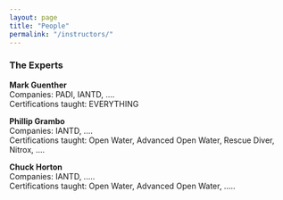 ```yaml
---
layout: page
title: "People"
permalink: "/instructors/"
---
```

### The Experts  


**Mark Guenther**  
Companies: PADI, IANTD, ....  
Certifications taught: EVERYTHING  

**Phillip Grambo**  
Companies: IANTD, ....  
Certifications taught: Open Water, Advanced Open Water, Rescue Diver, Nitrox, ....  

**Chuck Horton**  
Companies: IANTD, .....  
Certifications taught: Open Water, Advanced Open Water, .....  
